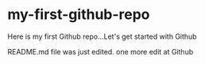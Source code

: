 # my-first-github-repo
Here is my first Github repo...Let's get started with Github

README.md file was just edited. one more edit at Github
